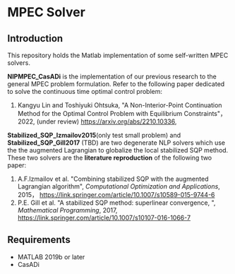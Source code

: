 # MPEC Solver

## Introduction

This repository holds the Matlab implementation of some self-written MPEC solvers. 

**NIPMPEC_CasADi** is the implementation of our previous research to the general MPEC problem formulation. Refer to the following paper dedicated to solve the continuous time optimal control problem:  

1. Kangyu Lin and Toshiyuki Ohtsuka, "A Non-Interior-Point Continuation Method for the Optimal Control Problem with Equilibrium Constraints"，2022, (under review)  <https://arxiv.org/abs/2210.10336>, 

**Stabilized_SQP_Izmailov2015**(only test small problem) and **Stabilized_SQP_Gill2017** (TBD) are two degenerate NLP solvers which use the the augmented Lagrangian to globalize the local stabilized SQP method. These two solvers are the **literature reproduction** of the following two paper:

1. A.F.Izmailov et al. "Combining stabilized SQP with the augmented Lagrangian algorithm", *Computational Optimization and Applications*, 2015， <https://link.springer.com/article/10.1007/s10589-015-9744-6>
2. P.E. Gill et al. "A stabilized SQP method: superlinear convergence, ", *Mathematical Programming*, 2017, <https://link.springer.com/article/10.1007/s10107-016-1066-7>

## Requirements

- MATLAB 2019b or later
- CasADi
